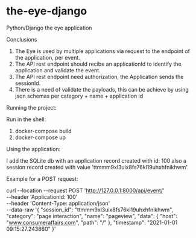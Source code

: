 # the-eye-django
Python/Django the eye application

Conclusions

1. The Eye is used by multiple applications via request to the endpoint of the application, per event.
2. The API rest endpoint should recibe an applicationId to identify the application and validate the event.
3. The API rest endpoint need authorization, the Application sends the sessionId.
4. There is a need of validate the payloads, this can be achieve by using json schemas per category + name + application id

Running the project:

Run in the shell:
 1. docker-compose build
 2. docker-compose up

Using the application:

I add the SQLite db with an application record created with id: 100 also a session record 
created with value 'ttmmm9xl3uix8fs76kl19uhxhfnikhwm'


Example for a POST request:

curl --location --request POST 'http://127.0.0.1:8000/api/event/' \
--header 'ApplicationId: 100' \
--header 'Content-Type: application/json' \
--data-raw '{
  "session_id": "ttmmm9xl3uix8fs76kl19uhxhfnikhwm",
  "category": "page interaction",
  "name": "pageview",
  "data": {
    "host": "www.consumeraffairs.com",
    "path": "/"
  },
  "timestamp": "2021-01-01 09:15:27.243860"
}'